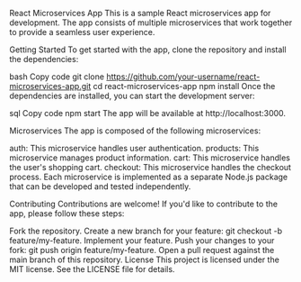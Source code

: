 React Microservices App
This is a sample React microservices app for development. The app consists of multiple microservices that work together to provide a seamless user experience.

Getting Started
To get started with the app, clone the repository and install the dependencies:

bash
Copy code
git clone https://github.com/your-username/react-microservices-app.git
cd react-microservices-app
npm install
Once the dependencies are installed, you can start the development server:

sql
Copy code
npm start
The app will be available at http://localhost:3000.

Microservices
The app is composed of the following microservices:

auth: This microservice handles user authentication.
products: This microservice manages product information.
cart: This microservice handles the user's shopping cart.
checkout: This microservice handles the checkout process.
Each microservice is implemented as a separate Node.js package that can be developed and tested independently.

Contributing
Contributions are welcome! If you'd like to contribute to the app, please follow these steps:

Fork the repository.
Create a new branch for your feature: git checkout -b feature/my-feature.
Implement your feature.
Push your changes to your fork: git push origin feature/my-feature.
Open a pull request against the main branch of this repository.
License
This project is licensed under the MIT license. See the LICENSE file for details.